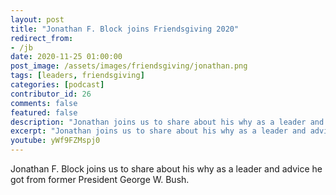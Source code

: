 ```yaml
---
layout: post
title: "Jonathan F. Block joins Friendsgiving 2020"
redirect_from:
- /jb
date: 2020-11-25 01:00:00
post_image: /assets/images/friendsgiving/jonathan.png
tags: [leaders, friendsgiving]
categories: [podcast]
contributor_id: 26
comments: false
featured: false
description: "Jonathan joins us to share about his why as a leader and advice he got from a former President."
excerpt: "Jonathan joins us to share about his why as a leader and advice he got from a former President."
youtube: yWf9FZMspj0
---
```

Jonathan F. Block joins us to share about his why as a leader and advice he got from former President George W. Bush.
